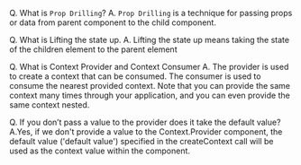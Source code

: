 Q. What is `Prop Drilling`?
A. `Prop Drilling` is a technique for passing props or data from parent component to the child component.

Q. What is Lifting the state up.
A. Lifting the state up means taking the state of the children element to the parent element

Q. What is Context Provider and Context Consumer
A. The provider is used to create a context that can be consumed. The consumer is used to consume the nearest provided context. Note that you can provide the same context many times through your application, and you can even provide the same context nested.

Q. If you don’t pass a value to the provider does it take the default value?
A.Yes, if we don't provide a value to the Context.Provider component, the default value ('default value') specified in the createContext call will be used as the context value within the component.